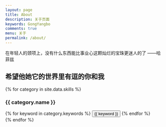 ```yaml
---
layout: page
title: About
description: 关于页面
keywords: GongYangbo
comments: true
menu: 关于
permalink: /about/
---
```


在年轻人的颈项上，没有什么东西能比事业心这颗灿烂的宝珠更迷人的了 ——哈菲兹

## 希望他她它的世界里有逗的你和我

{% for category in site.data.skills %}
### {{ category.name }}
<div class="btn-inline">
{% for keyword in category.keywords %}
<button class="btn btn-outline" type="button">{{ keyword }}</button>
{% endfor %}
</div>
{% endfor %}
